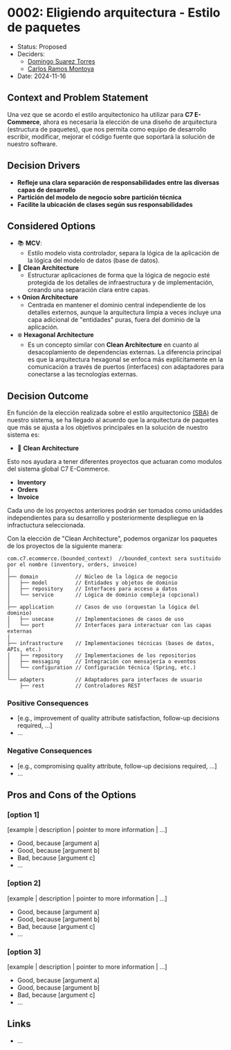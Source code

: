 # 0002: Eligiendo arquitectura - Estilo de paquetes

* Status: Proposed
* Deciders:
  * [Domingo Suarez Torres](domingo@circulosiete.com)
  * [Carlos Ramos Montoya](ramos.montoya.carlos@gmail.com)
* Date: 2024-11-16

## Context and Problem Statement

Una vez que se acordo el estilo arquitectonico ha utilizar para __C7 E-Commerce__, ahora es necesaria la elección de una diseño de arquitectura (estructura de paquetes), que nos permita como equipo de desarrollo escribir, modificar, mejorar el código fuente que soportará la solución de nuestro software.

## Decision Drivers <!-- optional -->

* __Refleje una clara separación de responsabilidades entre las diversas capas de desarrollo__
* __Partición del modelo de negocio sobre partición técnica__
* __Facilite la ubicación de clases según sus responsabilidades__

## Considered Options

* :books: __MCV__:
  * Estilo modelo vista controlador, separa la lógica de la aplicación de la lógica del modelo de datos (base de datos).
* :ocean: __Clean Architecture__
  * Estructurar aplicaciones de forma que la lógica de negocio esté protegida de los detalles de infraestructura y de implementación, creando una separación clara entre capas.
* :cyclone: __Onion Architecture__
  * Centrada en mantener el dominio central independiente de los detalles externos, aunque la arquitectura limpia a veces incluye una capa adicional de "entidades" puras, fuera del dominio de la aplicación.
* :snowflake: __Hexagonal Architecture__
  * Es un concepto similar con __Clean Architecture__ en cuanto al desacoplamiento de dependencias externas. La diferencia principal es que la arquitectura hexagonal se enfoca más explícitamente en la comunicación a través de puertos (interfaces) con adaptadores para conectarse a las tecnologías externas.

## Decision Outcome

En función de la elección realizada sobre el estilo arquitectonico [(SBA)](/IS/adr/doc/adr/0001-eligiendo-estilo-de-arquitectura.md) de nuestro sistema, se ha llegado al acuerdo que la arquitectura de paquetes que más se ajusta a los objetivos principales en la solución de nuestro sistema es:

* :ocean: __Clean Architecture__

Esto nos ayudara a tener diferentes proyectos que actuaran como modulos del sistema global C7 E-Commerce.

* __Inventory__
* __Orders__
* __Invoice__

Cada uno de los proyectos anteriores podrán ser tomados como unidaddes independientes para su desarrollo y posteriormente despliegue en la infractuctura seleccionada.

Con la elección de "Clean Architecture", podemos organizar los paquetes de los proyectos de la siguiente manera:

```plaintext
com.c7.ecommerce.(bounded_context)  //bounded_context sera sustituido por el nombre (inventory, orders, invoice)
│
├── domain            // Núcleo de la lógica de negocio
│   ├── model         // Entidades y objetos de dominio
│   ├── repository    // Interfaces para acceso a datos
│   └── service       // Lógica de dominio compleja (opcional)
│
├── application       // Casos de uso (orquestan la lógica del dominio)
│   ├── usecase       // Implementaciones de casos de uso
│   └── port          // Interfaces para interactuar con las capas externas
│
├── infrastructure    // Implementaciones técnicas (bases de datos, APIs, etc.)
│   ├── repository    // Implementaciones de los repositorios
│   ├── messaging     // Integración con mensajería o eventos
│   └── configuration // Configuración técnica (Spring, etc.)
│
└── adapters          // Adaptadores para interfaces de usuario
    ├── rest          // Controladores REST

```

### Positive Consequences <!-- optional -->

* [e.g., improvement of quality attribute satisfaction, follow-up decisions required, …]
* …

### Negative Consequences <!-- optional -->

* [e.g., compromising quality attribute, follow-up decisions required, …]
* …

## Pros and Cons of the Options <!-- optional -->

### [option 1]

[example | description | pointer to more information | …] <!-- optional -->

* Good, because [argument a]
* Good, because [argument b]
* Bad, because [argument c]
* … <!-- numbers of pros and cons can vary -->

### [option 2]

[example | description | pointer to more information | …] <!-- optional -->

* Good, because [argument a]
* Good, because [argument b]
* Bad, because [argument c]
* … <!-- numbers of pros and cons can vary -->

### [option 3]

[example | description | pointer to more information | …] <!-- optional -->

* Good, because [argument a]
* Good, because [argument b]
* Bad, because [argument c]
* … <!-- numbers of pros and cons can vary -->

## Links <!-- optional -->

* … <!-- numbers of links can vary -->
